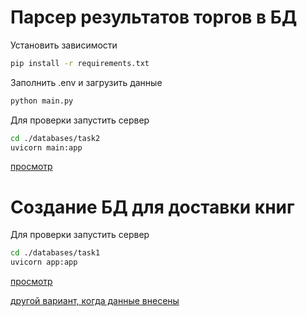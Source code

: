 # Парсер результатов торгов в БД

Установить зависимости
```bash
pip install -r requirements.txt
```

Заполнить .env и загрузить данные
```bash
python main.py
```

Для проверки запустить сервер
```bash
cd ./databases/task2
uvicorn main:app 
```
[просмотр](http://127.0.0.1:8000/docs#/)


# Создание БД для доставки книг

Для проверки запустить сервер
```bash
cd ./databases/task1
uvicorn app:app 
```
[просмотр](http://127.0.0.1:8000/docs#/)

[другой вариант, когда данные внесены](http://127.0.0.1:8000/index/authors)